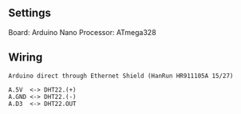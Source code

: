 Settings
--------

Board: Arduino Nano
Processor: ATmega328

Wiring
------

    Arduino direct through Ethernet Shield (HanRun HR911105A 15/27)

    A.5V  <-> DHT22.(+)
    A.GND <-> DHT22.(-)
    A.D3  <-> DHT22.OUT
